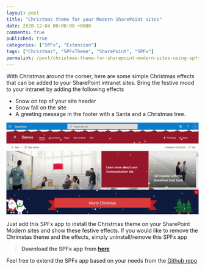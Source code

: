 ```yaml
---
layout: post
title: "Christmas theme for your Modern SharePoint sites"
date: 2020-12-04 00:00:00 +0000
comments: true
published: true
categories: ["SPFx", "Extension"]
tags: ["Christmas", "SPFxTheme", "SharePoint", "SPFx"]
permalink: /post/christmas-theme-for-sharepoint-modern-sites-using-spfx
---
```

With Christmas around the corner, here are some simple Christmas effects that can be added to your SharePoint intranet sites. Bring the festive mood to your intranet by adding the following effects
- Snow on top of your site header
- Snow fall on the site
- A greeting message in the footer with a Santa and a Christmas tree.

![](/assets/images/christmas-effects.gif)

Just add this SPFx app to install the Christmas theme on your SharePoint Modern sites and show these festive effects. If you would like to remove the Chrimstas theme and the effects, simply uninstall/remove this SPFx app

>**Download the SPFx app from [here][1]**

Feel free to extend the SPFx app based on your needs from the [Github repo][2]

[1]:/assets/packages/spo-christmas-effects.sppkg
[2]:https://github.com/RamPrasadMeenavalli/spfx-sample-parts
